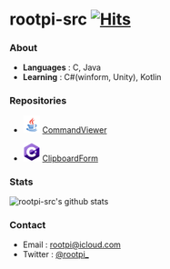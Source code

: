 # rootpi-src [![Hits](https://hits.seeyoufarm.com/api/count/incr/badge.svg?url=https%3A%2F%2Fgithub.com%2Frootpi-src&count_bg=%2379C83D&title_bg=%23555555&icon=&icon_color=%23E7E7E7&title=hits&edge_flat=false)](https://hits.seeyoufarm.com)

### About
- **Languages** : C, Java
- **Learning** : C#(winform, Unity), Kotlin

### Repositories
- <img src="https://github.com/rootpi-src/rootpi-src/blob/main/Java.png" width="30px"> [CommandViewer](https://github.com/rootpi-src/CommandViewer)

- <img src="https://github.com/rootpi-src/rootpi-src/blob/main/CSharp.png" width="30px"> [ClipboardForm](https://github.com/rootpi-src/ClipboardForm)

### Stats
![rootpi-src's github stats](https://github-readme-stats.vercel.app/api?username=rootpi-src&show_icons=true)

### Contact
- Email : rootpi@icloud.com
- Twitter : [@rootpi_](https://twitter.com/rootpi_)
